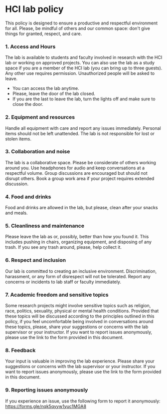 # HCI lab policy
This policy is designed to ensure a productive and respectful environment for all. Please, be mindful of others and our common space: don't give things for granted, respect, and care.

### 1. Access and Hours
The lab is available to students and faculty involved in research with the HCI lab or working on approved projects. You can also use the lab as a study space if you are a member of the HCI lab (you can bring up to three guests). Any other use requires permission. Unauthorized people will be asked to leave.

- You can access the lab anytime.
- Please, leave the door of the lab closed.
- If you are the last to leave the lab, turn the lights off and make sure to close the door.

### 2. Equipment and resources
Handle all equipment with care and report any issues immediately.
Personal items should not be left unattended. The lab is not responsible for lost or stolen items.

### 3. Collaboration and noise
The lab is a collaborative space. Please be considerate of others working around you. Use headphones for audio and keep conversations at a respectful volume. Group discussions are encouraged but should not disrupt others. Book a group work area if your project requires extended discussion.

### 4. Food and drinks
Food and drinks are allowed in the lab, but please, clean after your snacks and meals.

### 5. Cleanliness and maintenance
Please leave the lab as or, possibly, better than how you found it. This includes pushing in chairs, organizing equipment, and disposing of any trash. If you see any trash around, please, help collect it.

### 6. Respect and inclusion
Our lab is committed to creating an inclusive environment. Discrimination, harassment, or any form of disrespect will not be tolerated. Report any concerns or incidents to lab staff or faculty immediately.

### 7. Academic freedom and sensitive topics
Some research projects might involve sensitive topics such as religion, race, politics, sexuality, physical or mental health conditions. Provided that these topics will be discussed according to the principles outlined in this policy, if you feel uncomfortable being involved in conversations around these topics, please, share your suggestions or concerns with the lab supervisor or your instructor. If you want to report issues anonymously, please use the link to the form provided in this document.

### 8. Feedback
Your input is valuable in improving the lab experience. Please share your suggestions or concerns with the lab supervisor or your instructor. If you want to report issues anonymously, please use the link to the form provided in this document.

### 9. Reporting issues anonymously
If you experience an issue, use the following form to report it anonymously: https://forms.gle/nqk5qyyw1yuc1MGA8